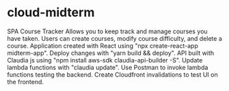 # cloud-midterm
SPA Course Tracker
Allows you to keep track and manage courses you have taken. Users can create courses, modify course difficulty, and delete a course.
Application created with React using "npx create-react-app midterm-app".
Deploy changes with "yarn build && deploy".
API built with Claudia js using "npm install aws-sdk claudia-api-builder -S". 
Update lambda functions with "claudia update".
Use Postman to invoke lambda functions testing the backend.
Create Cloudfront invalidations to test UI on the frontend.

